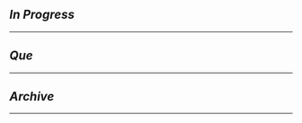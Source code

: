 ## *In Progress*

--------------------

## *Que*

--------------------

## *Archive*

--------------------
